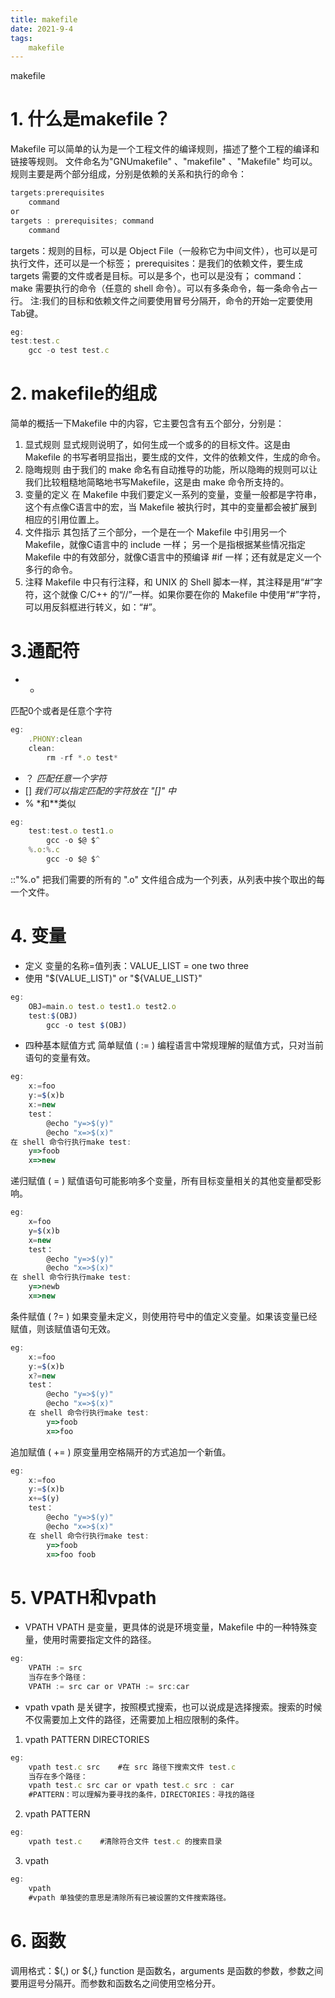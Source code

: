 ```yaml
---
title: makefile
date: 2021-9-4
tags:
	makefile
---
```

makefile
<!--more-->

# 1. 什么是makefile？
Makefile 可以简单的认为是一个工程文件的编译规则，描述了整个工程的编译和链接等规则。
文件命名为"GNUmakefile" 、"makefile" 、"Makefile" 均可以。
规则主要是两个部分组成，分别是依赖的关系和执行的命令：
```jsx
targets:prerequisites
	command
or
targets : prerequisites; command
	command
```
targets：规则的目标，可以是 Object File（一般称它为中间文件），也可以是可执行文件，还可以是一个标签；
prerequisites：是我们的依赖文件，要生成 targets 需要的文件或者是目标。可以是多个，也可以是没有；
command：make 需要执行的命令（任意的 shell 命令）。可以有多条命令，每一条命令占一行。
注:我们的目标和依赖文件之间要使用冒号分隔开，命令的开始一定要使用Tab键。
```jsx
eg:
test:test.c
	gcc -o test test.c
```

# 2. makefile的组成
简单的概括一下Makefile 中的内容，它主要包含有五个部分，分别是：
1) 显式规则
显式规则说明了，如何生成一个或多的的目标文件。这是由 Makefile 的书写者明显指出，要生成的文件，文件的依赖文件，生成的命令。
2) 隐晦规则
由于我们的 make 命名有自动推导的功能，所以隐晦的规则可以让我们比较粗糙地简略地书写Makefile，这是由 make 命令所支持的。
3) 变量的定义
在 Makefile 中我们要定义一系列的变量，变量一般都是字符串，这个有点像C语言中的宏，当 Makefile 被执行时，其中的变量都会被扩展到相应的引用位置上。
4) 文件指示
其包括了三个部分，一个是在一个 Makefile 中引用另一个 Makefile，就像C语言中的 include 一样；
另一个是指根据某些情况指定 Makefile 中的有效部分，就像C语言中的预编译 #if 一样；还有就是定义一个多行的命令。
5) 注释
Makefile 中只有行注释，和 UNIX 的 Shell 脚本一样，其注释是用“#”字符，这个就像 C/C++ 的“//”一样。如果你要在你的 Makefile 中使用“#”字符，可以用反斜框进行转义，如：“\#”。

# 3.通配符
- *
匹配0个或者是任意个字符
```jsx
eg:
	.PHONY:clean
	clean:
		rm -rf *.o test*
```
- ？
*匹配任意一个字符*
- []
*我们可以指定匹配的字符放在 "[]" 中*
- %
*和**类似
```jsx
eg:
	test:test.o test1.o
		gcc -o $@ $^
	%.o:%.c
		gcc -o $@ $^
```
::"%.o" 把我们需要的所有的 ".o" 文件组合成为一个列表，从列表中挨个取出的每一个文件。

# 4. 变量
- 定义
变量的名称=值列表：VALUE_LIST = one two three
- 使用
"$(VALUE_LIST)" or "${VALUE_LIST}"
```jsx
eg:
	OBJ=main.o test.o test1.o test2.o
	test:$(OBJ)
		gcc -o test $(OBJ)
```
- 四种基本赋值方式
简单赋值 ( := ) 编程语言中常规理解的赋值方式，只对当前语句的变量有效。
```jsx
eg:
	x:=foo
	y:=$(x)b
	x:=new
	test：
		@echo "y=>$(y)"
		@echo "x=>$(x)"
在 shell 命令行执行make test:
	y=>foob
	x=>new	
```
递归赋值 (  = ) 赋值语句可能影响多个变量，所有目标变量相关的其他变量都受影响。
```jsx
eg:
	x=foo
	y=$(x)b
	x=new
	test：
		@echo "y=>$(y)"
		@echo "x=>$(x)"
在 shell 命令行执行make test:	
	y=>newb
	x=>new
```
条件赋值 ( ?= ) 如果变量未定义，则使用符号中的值定义变量。如果该变量已经赋值，则该赋值语句无效。
```jsx
eg:
	x:=foo
	y:=$(x)b
	x?=new
	test：
		@echo "y=>$(y)"
		@echo "x=>$(x)"
	在 shell 命令行执行make test:
		y=>foob
		x=>foo
```
追加赋值 ( += ) 原变量用空格隔开的方式追加一个新值。
```jsx
eg:
	x:=foo
	y:=$(x)b
	x+=$(y)
	test：
		@echo "y=>$(y)"
		@echo "x=>$(x)"
	在 shell 命令行执行make test:
		y=>foob
		x=>foo foob
```

# 5. VPATH和vpath
- VPATH
VPATH 是变量，更具体的说是环境变量，Makefile 中的一种特殊变量，使用时需要指定文件的路径。
```jsx
eg:
	VPATH := src
	当存在多个路径：
	VPATH := src car or VPATH := src:car
```
- vpath
vpath 是关键字，按照模式搜索，也可以说成是选择搜索。搜索的时候不仅需要加上文件的路径，还需要加上相应限制的条件。
1) vpath PATTERN DIRECTORIES
```jsx
eg:
	vpath test.c src	#在 src 路径下搜索文件 test.c
	当存在多个路径：
	vpath test.c src car or vpath test.c src : car
	#PATTERN：可以理解为要寻找的条件，DIRECTORIES：寻找的路径
```
2) vpath PATTERN
```jsx
eg:
	vpath test.c	#清除符合文件 test.c 的搜索目录
```
3) vpath
```jsx
eg:
	vpath
	#vpath 单独使的意思是清除所有已被设置的文件搜索路径。
```

# 6. 函数

调用格式：$(<function>,<arguments>) or ${<function>,<arguments>}
function 是函数名，arguments 是函数的参数，参数之间要用逗号分隔开。而参数和函数名之间使用空格分开。